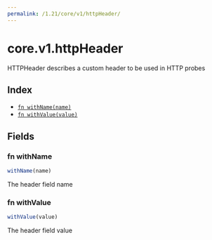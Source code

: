 ```yaml
---
permalink: /1.21/core/v1/httpHeader/
---
```


# core.v1.httpHeader

HTTPHeader describes a custom header to be used in HTTP probes

## Index

* [`fn withName(name)`](#fn-withname)
* [`fn withValue(value)`](#fn-withvalue)

## Fields

### fn withName

```ts
withName(name)
```

The header field name

### fn withValue

```ts
withValue(value)
```

The header field value